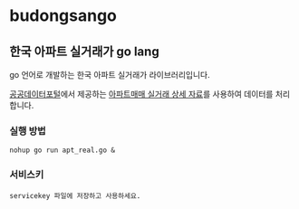 # budongsango
## 한국 아파트 실거래가 go lang
go 언어로 개발하는 한국 아파트 실거래가 라이브러리입니다.

[공공데이터포털](https://www.data.go.kr)에서 제공하는 [아파트매매 실거래 상세 자료](https://www.data.go.kr/data/15057511/openapi.do)를 사용하여 데이터를 처리합니다.

### 실행 방법
```
nohup go run apt_real.go &
```

### 서비스키
```
servicekey 파일에 저장하고 사용하세요.
```
